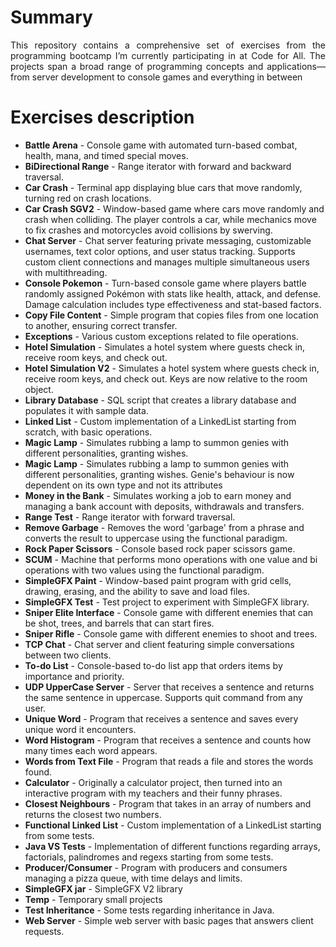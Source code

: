 # Summary
<p align="justify">
  This repository contains a comprehensive set of exercises from the programming bootcamp I’m currently participating in at Code for All. 
  The projects span a broad range of programming concepts and applications—from server development to console games and everything in between
</p>

# Exercises description
<ul>
  <li><b>Battle Arena</b> - Console game with automated turn-based combat, health, mana, and timed special moves.</li>
  <li><b>BiDirectional Range</b> - Range iterator with forward and backward traversal.</li>
  <li><b>Car Crash</b> - Terminal app displaying blue cars that move randomly, turning red on crash locations.</li>
  <li><b>Car Crash SGV2</b> - Window-based game where cars move randomly and crash when colliding. 
    The player controls a car, while mechanics move to fix crashes and motorcycles avoid collisions by swerving.</li>
  <li><b>Chat Server</b> - Chat server featuring private messaging, customizable usernames, text color options, and user status tracking. 
    Supports custom client connections and manages multiple simultaneous users with multithreading.</li>
  <li><b>Console Pokemon</b> - Turn-based console game where players battle randomly assigned Pokémon with stats like health, attack, and defense. 
    Damage calculation includes type effectiveness and stat-based factors.</li>
  <li><b>Copy File Content</b> - Simple program that copies files from one location to another, ensuring correct transfer.</li>
  <li><b>Exceptions</b> - Various custom exceptions related to file operations.</li>
  <li><b>Hotel Simulation</b> - Simulates a hotel system where guests check in, receive room keys, and check out.</li>
  <li><b>Hotel Simulation V2</b> - Simulates a hotel system where guests check in, receive room keys, and check out. Keys are now relative to the room object.</li>
  <li><b>Library Database</b> - SQL script that creates a library database and populates it with sample data.</li>
  <li><b>Linked List</b> - Custom implementation of a LinkedList starting from scratch, with basic operations.</li>
  <li><b>Magic Lamp</b> - Simulates rubbing a lamp to summon genies with different personalities, granting wishes.</li>
  <li><b>Magic Lamp</b> - Simulates rubbing a lamp to summon genies with different personalities, granting wishes. 
    Genie's behaviour is now dependent on its own type and not its attributes</li>
  <li><b>Money in the Bank</b> - Simulates working a job to earn money and managing a bank account with deposits, withdrawals and transfers.</li>
  <li><b>Range Test</b> - Range iterator with forward traversal.</li>
  <li><b>Remove Garbage</b> - Removes the word 'garbage' from a phrase and converts the result to uppercase using the functional paradigm.</li>
  <li><b>Rock Paper Scissors</b> - Console based rock paper scissors game.</li>
  <li><b>SCUM</b> - Machine that performs mono operations with one value and bi operations with two values using the functional paradigm.</li>
  <li><b>SimpleGFX Paint</b> - Window-based paint program with grid cells, drawing, erasing, and the ability to save and load files.</li>
  <li><b>SimpleGFX Test</b> - Test project to experiment with SimpleGFX library.</li>
  <li><b>Sniper Elite Interface</b> - Console game with different enemies that can be shot, trees, and barrels that can start fires.</li>
  <li><b>Sniper Rifle</b> - Console game with different enemies to shoot and trees.</li>
  <li><b>TCP Chat</b> - Chat server and client featuring simple conversations between two clients.</li>
  <li><b>To-do List</b> - Console-based to-do list app that orders items by importance and priority.</li>
  <li><b>UDP UpperCase Server</b> - Server that receives a sentence and returns the same sentence in uppercase. Supports quit command from any user.</li>
  <li><b>Unique Word</b> - Program that receives a sentence and saves every unique word it encounters.</li>
  <li><b>Word Histogram</b> - Program that receives a sentence and counts how many times each word appears.</li>
  <li><b>Words from Text File</b> - Program that reads a file and stores the words found.</li>
  <li><b>Calculator</b> - Originally a calculator project, then turned into an interactive program with my teachers and their funny phrases.</li>
  <li><b>Closest Neighbours</b> - Program that takes in an array of numbers and returns the closest two numbers.</li>
  <li><b>Functional Linked List</b> - Custom implementation of a LinkedList starting from some tests.</li>
  <li><b>Java VS Tests</b> - Implementation of different functions regarding arrays, factorials, palindromes and regexs starting from some tests.</li>
  <li><b>Producer/Consumer</b> - Program with producers and consumers managing a pizza queue, with time delays and limits.</li>
  <li><b>SimpleGFX jar</b> - SimpleGFX V2 library</li>
  <li><b>Temp</b> - Temporary small projects</li>
  <li><b>Test Inheritance</b> - Some tests regarding inheritance in Java.</li>
  <li><b>Web Server</b> - Simple web server with basic pages that answers client requests.</li>
</ul>
